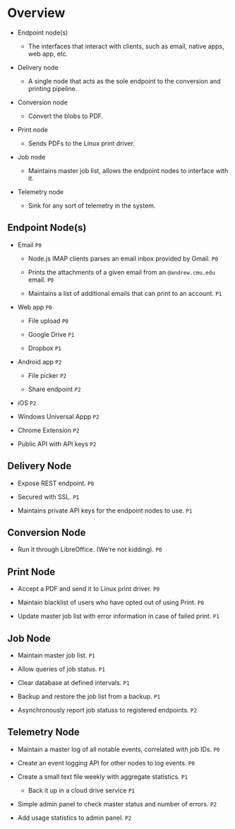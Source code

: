 # Overview
- Endpoint node(s)

    - The interfaces that interact with clients, such as email, native apps, web
      app, etc.

- Delivery node

    - A single node that acts as the sole endpoint to the conversion and
      printing pipeline.

- Conversion node

    - Convert the blobs to PDF.

- Print node

    - Sends PDFs to the Linux print driver.

- Job node

    - Maintains master job list, allows the endpoint nodes to interface with it.

- Telemetry node

    - Sink for any sort of telemetry in the system.

## Endpoint Node(s)

- Email `P0`

    - Node.js IMAP clients parses an email inbox provided by Gmail. `P0`

    - Prints the attachments of a given email from an `@andrew.cmu.edu` email.
      `P0`

    - Maintains a list of additional emails that can print to an account. `P1`

- Web app `P0`

    - File upload `P0`

    - Google Drive `P1`

    - Dropbox `P1`

- Android app `P2`

    - File picker `P2`

    - Share endpoint `P2`

- iOS `P2`

- Windows Universal Appp `P2`

- Chrome Extension `P2`

- Public API with API keys `P2`

## Delivery Node

- Expose REST endpoint. `P0`

- Secured with SSL. `P1`

- Maintains private API keys for the endpoint nodes to use. `P1`

## Conversion Node

- Run it through LibreOffice.  (We're not kidding). `P0`

## Print Node

- Accept a PDF and send it to Linux print driver. `P0`

- Maintain blacklist of users who have opted out of using Print. `P0`

- Update master job list with error information in case of failed print. `P1`

## Job Node

- Maintain master job list. `P1`

- Allow queries of job status. `P1`

- Clear database at defined intervals. `P1`

- Backup and restore the job list from a backup. `P1`

- Asynchronously report job statuss to registered endpoints. `P2`

## Telemetry Node

- Maintain a master log of all notable events, correlated with job IDs. `P0`

- Create an event logging API for other nodes to log events. `P0`

- Create a small text file weekly with aggregate statistics. `P1`

    - Back it up in a cloud drive service `P1`

- Simple admin panel to check master status and number of errors. `P2`

- Add usage statistics to admin panel. `P2`
